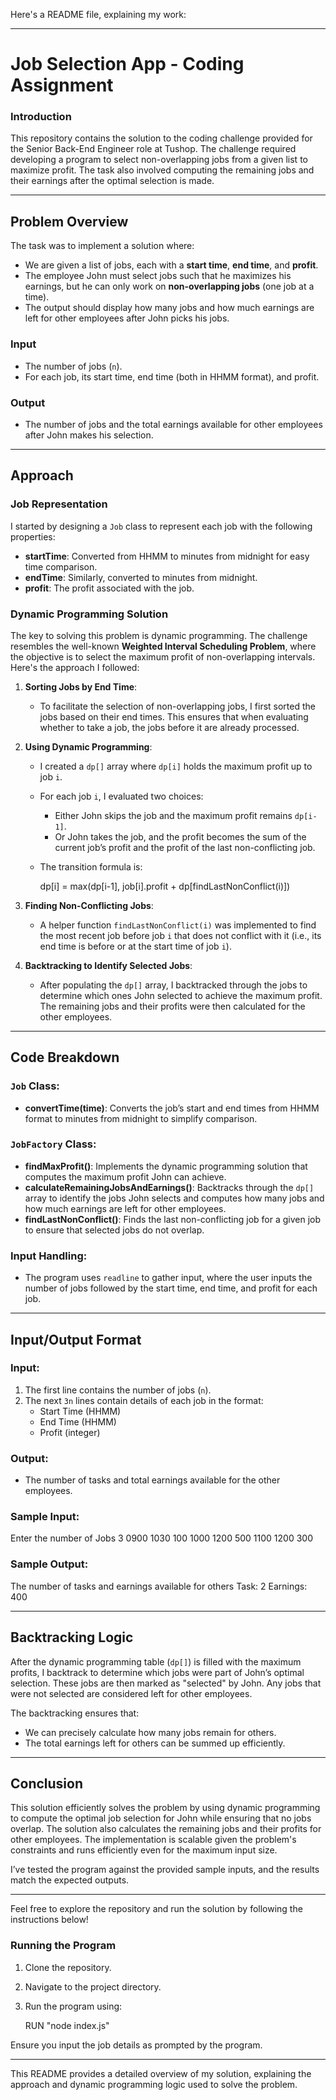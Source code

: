 Here's a README file, explaining my work:

---

# Job Selection App - Coding Assignment

### Introduction

This repository contains the solution to the coding challenge provided for the Senior Back-End Engineer role at Tushop. The challenge required developing a program to select non-overlapping jobs from a given list to maximize profit. The task also involved computing the remaining jobs and their earnings after the optimal selection is made.

---

## Problem Overview

The task was to implement a solution where:
- We are given a list of jobs, each with a **start time**, **end time**, and **profit**.
- The employee John must select jobs such that he maximizes his earnings, but he can only work on **non-overlapping jobs** (one job at a time).
- The output should display how many jobs and how much earnings are left for other employees after John picks his jobs.

### Input
- The number of jobs (`n`).
- For each job, its start time, end time (both in HHMM format), and profit.

### Output
- The number of jobs and the total earnings available for other employees after John makes his selection.

---

## Approach

### Job Representation

I started by designing a `Job` class to represent each job with the following properties:
- **startTime**: Converted from HHMM to minutes from midnight for easy time comparison.
- **endTime**: Similarly, converted to minutes from midnight.
- **profit**: The profit associated with the job.

### Dynamic Programming Solution

The key to solving this problem is dynamic programming. The challenge resembles the well-known **Weighted Interval Scheduling Problem**, where the objective is to select the maximum profit of non-overlapping intervals. Here's the approach I followed:

1. **Sorting Jobs by End Time**: 
   - To facilitate the selection of non-overlapping jobs, I first sorted the jobs based on their end times. This ensures that when evaluating whether to take a job, the jobs before it are already processed.

2. **Using Dynamic Programming**:
   - I created a `dp[]` array where `dp[i]` holds the maximum profit up to job `i`.
   - For each job `i`, I evaluated two choices:
     - Either John skips the job and the maximum profit remains `dp[i-1]`.
     - Or John takes the job, and the profit becomes the sum of the current job’s profit and the profit of the last non-conflicting job.
   - The transition formula is:
     
     dp[i] = max(dp[i-1], job[i].profit + dp[findLastNonConflict(i)])
     

3. **Finding Non-Conflicting Jobs**:
   - A helper function `findLastNonConflict(i)` was implemented to find the most recent job before job `i` that does not conflict with it (i.e., its end time is before or at the start time of job `i`).

4. **Backtracking to Identify Selected Jobs**:
   - After populating the `dp[]` array, I backtracked through the jobs to determine which ones John selected to achieve the maximum profit. The remaining jobs and their profits were then calculated for the other employees.

---

## Code Breakdown

### `Job` Class:
- **convertTime(time)**: Converts the job’s start and end times from HHMM format to minutes from midnight to simplify comparison.

### `JobFactory` Class:
- **findMaxProfit()**: Implements the dynamic programming solution that computes the maximum profit John can achieve.
- **calculateRemainingJobsAndEarnings()**: Backtracks through the `dp[]` array to identify the jobs John selects and computes how many jobs and how much earnings are left for other employees.
- **findLastNonConflict()**: Finds the last non-conflicting job for a given job to ensure that selected jobs do not overlap.

### Input Handling:
- The program uses `readline` to gather input, where the user inputs the number of jobs followed by the start time, end time, and profit for each job.

---

## Input/Output Format

### Input:
1. The first line contains the number of jobs (`n`).
2. The next `3n` lines contain details of each job in the format:
   - Start Time (HHMM)
   - End Time (HHMM)
   - Profit (integer)

### Output:
- The number of tasks and total earnings available for the other employees.

### Sample Input:

Enter the number of Jobs
3
0900
1030
100
1000
1200
500
1100
1200
300


### Sample Output:

The number of tasks and earnings available for others
Task: 2
Earnings: 400


---

## Backtracking Logic

After the dynamic programming table (`dp[]`) is filled with the maximum profits, I backtrack to determine which jobs were part of John’s optimal selection. These jobs are then marked as "selected" by John. Any jobs that were not selected are considered left for other employees.

The backtracking ensures that:
- We can precisely calculate how many jobs remain for others.
- The total earnings left for others can be summed up efficiently.

---

## Conclusion

This solution efficiently solves the problem by using dynamic programming to compute the optimal job selection for John while ensuring that no jobs overlap. The solution also calculates the remaining jobs and their profits for other employees. The implementation is scalable given the problem's constraints and runs efficiently even for the maximum input size.

I’ve tested the program against the provided sample inputs, and the results match the expected outputs.

---

Feel free to explore the repository and run the solution by following the instructions below!

### Running the Program

1. Clone the repository.
2. Navigate to the project directory.
3. Run the program using:

   RUN "node index.js"


Ensure you input the job details as prompted by the program.

---

This README provides a detailed overview of my solution, explaining the approach and dynamic programming logic used to solve the problem.